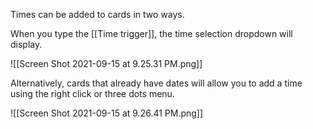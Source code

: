 
Times can be added to cards in two ways.

When you type the [[Time trigger]], the time selection dropdown will display.

![[Screen Shot 2021-09-15 at 9.25.31 PM.png]]

Alternatively, cards that already have dates will allow you to add a time using the right click or three dots menu.

![[Screen Shot 2021-09-15 at 9.26.41 PM.png]]
